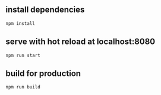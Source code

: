 ## install dependencies
`npm install`

## serve with hot reload at localhost:8080
`npm run start`

## build for production
`npm run build`